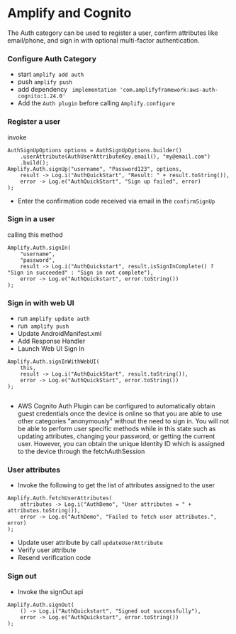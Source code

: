 # Amplify and Cognito


The Auth category can be used to register a user, confirm attributes like email/phone, and sign in with optional multi-factor authentication.

### Configure Auth Category

- start `amplify add auth`
- push `amplify push`
- add dependency ` implementation 'com.amplifyframework:aws-auth-cognito:1.24.0'`
- Add the `Auth plugin` before calling `Amplify.configure`

### Register a user
invoke 

```
AuthSignUpOptions options = AuthSignUpOptions.builder()
    .userAttribute(AuthUserAttributeKey.email(), "my@email.com")
    .build();
Amplify.Auth.signUp("username", "Password123", options,
    result -> Log.i("AuthQuickStart", "Result: " + result.toString()),
    error -> Log.e("AuthQuickStart", "Sign up failed", error)
);

```


- Enter the confirmation code received via email in the `confirmSignUp`

### Sign in a user
calling this method 

```
Amplify.Auth.signIn(
    "username",
    "password",
    result -> Log.i("AuthQuickstart", result.isSignInComplete() ? "Sign in succeeded" : "Sign in not complete"),
    error -> Log.e("AuthQuickstart", error.toString())
);
```

### Sign in with web UI

-  run `amplify update auth`
-  run` amplify push`
- Update AndroidManifest.xml
- Add Response Handler
- Launch Web UI Sign In
```
Amplify.Auth.signInWithWebUI(
    this,
    result -> Log.i("AuthQuickStart", result.toString()),
    error -> Log.e("AuthQuickStart", error.toString())
);


```

*  AWS Cognito Auth Plugin can be configured to automatically obtain guest credentials once the device is online so that you are able to use other categories "anonymously" without the need to sign in. You will not be able to perform user specific methods while in this state such as updating attributes, changing your password, or getting the current user. However, you can obtain the unique Identity ID which is assigned to the device through the fetchAuthSession

### User attributes

- Invoke the following to get the list of attributes assigned to the user
```
Amplify.Auth.fetchUserAttributes(
    attributes -> Log.i("AuthDemo", "User attributes = " + attributes.toString()),
    error -> Log.e("AuthDemo", "Failed to fetch user attributes.", error)
);
```
- Update user attribute by call `updateUserAttribute`
- Verify user attribute
- Resend verification code

### Sign out
- Invoke the signOut api
```
Amplify.Auth.signOut(
    () -> Log.i("AuthQuickstart", "Signed out successfully"),
    error -> Log.e("AuthQuickstart", error.toString())
);
```
